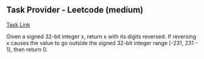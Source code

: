 ## Task Provider - Leetcode (medium)

[Task Link](https://leetcode.com/problems/reverse-integer/description/)

Given a signed 32-bit integer x, return x with its digits reversed. If reversing x causes the value to go outside the signed 32-bit integer range [-231, 231 - 1], then return 0.
